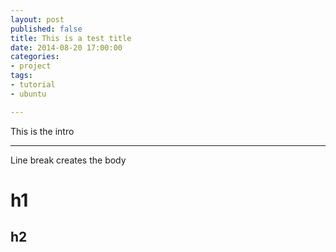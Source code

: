 ```yaml
---
layout: post
published: false
title: This is a test title
date: 2014-08-20 17:00:00
categories:
- project
tags:
- tutorial
- ubuntu

---
```


This is the intro

---


Line break creates the body

# h1

## h2
